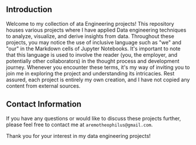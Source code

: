 ## Introduction
Welcome to my collection of ata Engineering projects! This repository houses various projects where I have applied Data engineering techniques to analyze, visualize, and derive insights from data. Throughout these projects, you may notice the use of inclusive language such as "we" and "our" in the Markdown cells of Jupyter Notebooks. It's important to note that this language is used to involve the reader (you, the employer, and potentially other collaborators) in the thought process and development journey. Whenever you encounter these terms, it's my way of inviting you to join me in exploring the project and understanding its intricacies. Rest assured, each project is entirely my own creation, and I have not copied any content from external sources.

## Contact Information
If you have any questions or would like to discuss these projects further, please feel free to contact me at `aremotheophilus@gmail.com`.

Thank you for your interest in my data engineering projects!